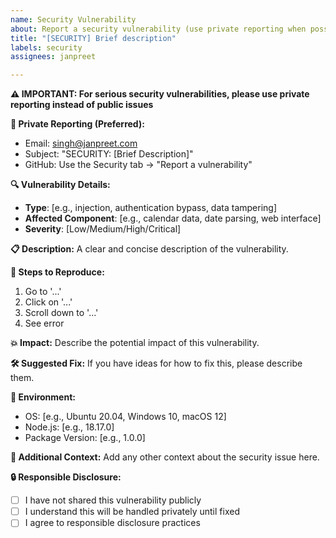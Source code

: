 ```yaml
---
name: Security Vulnerability
about: Report a security vulnerability (use private reporting when possible)
title: "[SECURITY] Brief description"
labels: security
assignees: janpreet

---
```


**⚠️ IMPORTANT: For serious security vulnerabilities, please use private reporting instead of public issues**

**📧 Private Reporting (Preferred):**
- Email: singh@janpreet.com
- Subject: "SECURITY: [Brief Description]"
- GitHub: Use the Security tab → "Report a vulnerability"

**🔍 Vulnerability Details:**
- **Type**: [e.g., injection, authentication bypass, data tampering]
- **Affected Component**: [e.g., calendar data, date parsing, web interface]
- **Severity**: [Low/Medium/High/Critical]

**📋 Description:**
A clear and concise description of the vulnerability.

**🔄 Steps to Reproduce:**
1. Go to '...'
2. Click on '...'
3. Scroll down to '...'
4. See error

**💥 Impact:**
Describe the potential impact of this vulnerability.

**🛠️ Suggested Fix:**
If you have ideas for how to fix this, please describe them.

**📱 Environment:**
- OS: [e.g., Ubuntu 20.04, Windows 10, macOS 12]
- Node.js: [e.g., 18.17.0]
- Package Version: [e.g., 1.0.0]

**📎 Additional Context:**
Add any other context about the security issue here.

**🔒 Responsible Disclosure:**
- [ ] I have not shared this vulnerability publicly
- [ ] I understand this will be handled privately until fixed
- [ ] I agree to responsible disclosure practices 